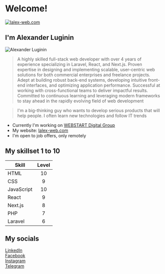 # Welcome!

[![lalex-web.com](https://lalex-web.com/resources/main-logo.jpg "Logo" )](https://lalex-web.com)

## I'm Alexander Luginin

![Alexander Luginin](https://lalex-web.com/resources/ws-social.jpg "It's me" )

> A highly skilled full-stack web developer with over 4 
years of experience specializing in Laravel, React, and 
Next.js. Proven expertise in designing and 
implementing scalable, user-centric web solutions for 
both commercial enterprises and freelance projects. 
Adept at building robust back-end systems, developing 
intuitive front-end interfaces, and optimizing 
application performance. Successful at working with 
cross-functional teams to deliver impactful results. 
Committed to continuous learning and leveraging 
modern frameworks to stay ahead in the rapidly 
evolving field of web development

> I'm a big-thinking guy who wants to develop serious products that will help people. I often learn new technologies and follow IT trends

* Currently I'm working on [WEBSTART Digital Group](https://webstart.am/en/)
* My website: [lalex-web.com](https://lalex-web.com)
* I'm open to job offers, only remotely

## My skillset 1 to 10

| Skill         | Level         |
| ------------- |:-------------:|
| HTML          | 10            |
| CSS           | 9             |
| JavaScript    | 10            |
| React         | 9             |
| Next.js       | 8             |
| PHP           | 7             |
| Laravel       | 6             |

## My socials
[LinkedIn](https://www.linkedin.com/in/lalex-web)\
[Facebook](https://www.facebook.com/profile.php?id=61557249545200)\
[Instagram](https://www.instagram.com/lalex.web/)\
[Telegram](https://t.me/lalex32)

